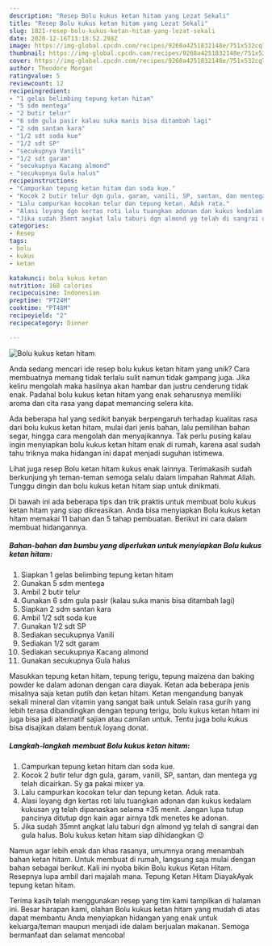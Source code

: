 ```yaml
---
description: "Resep Bolu kukus ketan hitam yang Lezat Sekali"
title: "Resep Bolu kukus ketan hitam yang Lezat Sekali"
slug: 1821-resep-bolu-kukus-ketan-hitam-yang-lezat-sekali
date: 2020-12-16T13:18:52.298Z
image: https://img-global.cpcdn.com/recipes/9268a4251832148e/751x532cq70/bolu-kukus-ketan-hitam-foto-resep-utama.jpg
thumbnail: https://img-global.cpcdn.com/recipes/9268a4251832148e/751x532cq70/bolu-kukus-ketan-hitam-foto-resep-utama.jpg
cover: https://img-global.cpcdn.com/recipes/9268a4251832148e/751x532cq70/bolu-kukus-ketan-hitam-foto-resep-utama.jpg
author: Theodore Morgan
ratingvalue: 5
reviewcount: 12
recipeingredient:
- "1 gelas belimbing tepung ketan hitam"
- "5 sdm mentega"
- "2 butir telur"
- "6 sdm gula pasir kalau suka manis bisa ditambah lagi"
- "2 sdm santan kara"
- "1/2 sdt soda kue"
- "1/2 sdt SP"
- "secukupnya Vanili"
- "1/2 sdt garam"
- "secukupnya Kacang almond"
- "secukupnya Gula halus"
recipeinstructions:
- "Campurkan tepung ketan hitam dan soda kue."
- "Kocok 2 butir telur dgn gula, garam, vanili, SP, santan, dan mentega yg telah dicairkan. Sy ga pakai mixer ya."
- "Lalu campurkan kocokan telur dan tepung ketan. Aduk rata."
- "Alasi loyang dgn kertas roti lalu tuangkan adonan dan kukus kedalam kukusan yg telah dipanaskan selama ±35 menit. Jangan lupa tutup pancinya ditutup dgn kain agar airnya tdk menetes ke adonan."
- "Jika sudah 35mnt angkat lalu taburi dgn almond yg telah di sangrai dan gula halus. Bolu kukus ketan hitam siap dihidangkan 😉"
categories:
- Resep
tags:
- bolu
- kukus
- ketan

katakunci: bolu kukus ketan 
nutrition: 168 calories
recipecuisine: Indonesian
preptime: "PT24M"
cooktime: "PT48M"
recipeyield: "2"
recipecategory: Dinner

---
```



![Bolu kukus ketan hitam](https://img-global.cpcdn.com/recipes/9268a4251832148e/751x532cq70/bolu-kukus-ketan-hitam-foto-resep-utama.jpg)

Anda sedang mencari ide resep bolu kukus ketan hitam yang unik? Cara membuatnya memang tidak terlalu sulit namun tidak gampang juga. Jika keliru mengolah maka hasilnya akan hambar dan justru cenderung tidak enak. Padahal bolu kukus ketan hitam yang enak seharusnya memiliki aroma dan cita rasa yang dapat memancing selera kita.

Ada beberapa hal yang sedikit banyak berpengaruh terhadap kualitas rasa dari bolu kukus ketan hitam, mulai dari jenis bahan, lalu pemilihan bahan segar, hingga cara mengolah dan menyajikannya. Tak perlu pusing kalau ingin menyiapkan bolu kukus ketan hitam enak di rumah, karena asal sudah tahu triknya maka hidangan ini dapat menjadi suguhan istimewa.

Lihat juga resep Bolu ketan hitam kukus enak lainnya. Terimakasih sudah berkunjung yh teman-teman semoga selalu dalam limpahan Rahmat Allah. Tunggu dingin dan bolu kukus ketan hitam siap untuk dinikmati.


Di bawah ini ada beberapa tips dan trik praktis untuk membuat bolu kukus ketan hitam yang siap dikreasikan. Anda bisa menyiapkan Bolu kukus ketan hitam memakai 11 bahan dan 5 tahap pembuatan. Berikut ini cara dalam membuat hidangannya.

<!--inarticleads1-->

##### Bahan-bahan dan bumbu yang diperlukan untuk menyiapkan Bolu kukus ketan hitam:

1. Siapkan 1 gelas belimbing tepung ketan hitam
1. Gunakan 5 sdm mentega
1. Ambil 2 butir telur
1. Gunakan 6 sdm gula pasir (kalau suka manis bisa ditambah lagi)
1. Siapkan 2 sdm santan kara
1. Ambil 1/2 sdt soda kue
1. Gunakan 1/2 sdt SP
1. Sediakan secukupnya Vanili
1. Sediakan 1/2 sdt garam
1. Sediakan secukupnya Kacang almond
1. Gunakan secukupnya Gula halus


Masukkan tepung ketan hitam, tepung terigu, tepung maizena dan baking powder ke dalam adonan dengan cara diayak. Ketan ada beberapa jenis misalnya saja ketan putih dan ketan hitam. Ketan mengandung banyak sekali mineral dan vitamin yang sangat baik untuk Selain rasa gurih yang lebih terasa dibandingkan dengan tepung terigu, bolu kukus ketan hitam ini juga bisa jadi alternatif sajian atau camilan untuk. Tentu juga bolu kukus bisa disajikan dalam bentuk loyang donat. 

<!--inarticleads2-->

##### Langkah-langkah membuat Bolu kukus ketan hitam:

1. Campurkan tepung ketan hitam dan soda kue.
1. Kocok 2 butir telur dgn gula, garam, vanili, SP, santan, dan mentega yg telah dicairkan. Sy ga pakai mixer ya.
1. Lalu campurkan kocokan telur dan tepung ketan. Aduk rata.
1. Alasi loyang dgn kertas roti lalu tuangkan adonan dan kukus kedalam kukusan yg telah dipanaskan selama ±35 menit. Jangan lupa tutup pancinya ditutup dgn kain agar airnya tdk menetes ke adonan.
1. Jika sudah 35mnt angkat lalu taburi dgn almond yg telah di sangrai dan gula halus. Bolu kukus ketan hitam siap dihidangkan 😉


Namun agar lebih enak dan khas rasanya, umumnya orang menambah bahan ketan hitam. Untuk membuat di rumah, langsung saja mulai dengan bahan sebagai berikut. Kali ini nyoba bikin Bolu kukus Ketan Hitam. Resepnya lupa ambil dari majalah mana. Tepung Ketan Hitam DiayakAyak tepung ketan hitam. 

Terima kasih telah menggunakan resep yang tim kami tampilkan di halaman ini. Besar harapan kami, olahan Bolu kukus ketan hitam yang mudah di atas dapat membantu Anda menyiapkan hidangan yang enak untuk keluarga/teman maupun menjadi ide dalam berjualan makanan. Semoga bermanfaat dan selamat mencoba!
